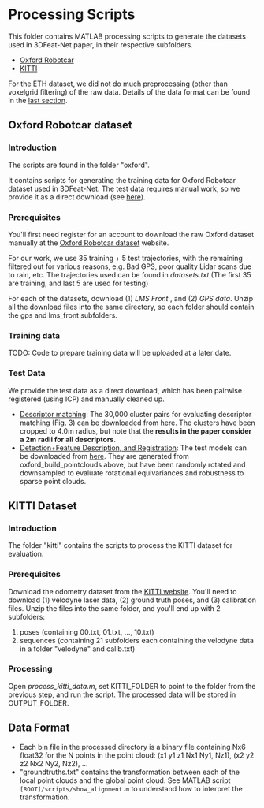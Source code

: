 # Processing Scripts

This folder contains MATLAB processing scripts to generate the datasets used in 3DFeat-Net paper, in their respective subfolders.

* [Oxford Robotcar](#oxford-robotcar-dataset)
* [KITTI](kitti-dataset)

For the ETH dataset, we did not do much preprocessing (other than voxelgrid filtering) of the raw data. Details of the data format can be found in the [last section](#data-format).



## Oxford Robotcar dataset

### Introduction

The scripts are found in the folder "oxford".

It contains scripts for generating the training data for Oxford Robotcar dataset used in 3DFeat-Net. The test data requires manual work, so we provide it as a direct download (see [here](#test-data)).

### Prerequisites

You'll first need register for an account to download the raw Oxford dataset manually at the [Oxford Robotcar dataset](http://robotcar-dataset.robots.ox.ac.uk/) website.

For our work, we use 35 training + 5 test trajectories, with the remaining filtered out for various reasons, e.g. Bad GPS, poor quality Lidar scans due to rain, etc. The trajectories used can be found in *datasets.txt* (The first 35 are training, and last 5 are used for testing)

For each of the datasets, download (1) *LMS Front* , and (2) *GPS data*. Unzip all the download files into the same directory, so each folder should contain the gps and lms_front subfolders.

### Training data

TODO: Code to prepare training data will be uploaded at a later date.

### Test Data

We provide the test data as a direct download, which has been pairwise registered (using ICP) and manually cleaned up.

* <u>Descriptor matching</u>: The 30,000 cluster pairs for evaluating descriptor matching (Fig. 3) can be downloaded from [here](https://drive.google.com/open?id=17kZh4TMhEmC8ia3bovjtfZ6k0rbChj0I). The clusters have been cropped to 4.0m radius, but note that the **results in the paper consider a 2m radii for all descriptors**.
* <u>Detection+Feature Description, and Registration</u>: The test models can be downloaded from [here](https://drive.google.com/open?id=1GZpyHz5-XRdwoKwiRM-7i46XpsWvzIN5). They are generated from oxford_build_pointclouds above, but have been randomly rotated and downsampled to evaluate rotational equivariances and robustness to sparse point clouds.



## KITTI Dataset

### Introduction

The folder "kitti" contains the scripts to process the KITTI dataset for evaluation.

### Prerequisites

Download the odometry dataset from the [KITTI website](http://www.cvlibs.net/datasets/kitti/eval_odometry.php). You'll need to download (1) velodyne laser data, (2)  ground truth poses, and (3) calibration files. Unzip the files into the same folder, and you'll end up with 2 subfolders:

1. poses (containing 00.txt, 01.txt, ..., 10.txt)
2. sequences (containing 21 subfolders each containing the velodyne data in a folder "velodyne" and calib.txt)

### Processing

Open *process_kitti_data.m*, set KITTI_FOLDER to point to the folder from the previous step, and run the script. The processed data will be stored in OUTPUT_FOLDER.



## Data Format

- Each bin file in the processed directory is a binary file containing Nx6 float32 for the N points in the point cloud: (x1 y1 z1 Nx1 Ny1, Nz1), (x2 y2 z2 Nx2 Ny2, Nz2), ...
- "groundtruths.txt" contains the transformation between each of the local point clouds and the global point cloud. See MATLAB script `[ROOT]/scripts/show_alignment.m` to understand how to interpret the transformation.